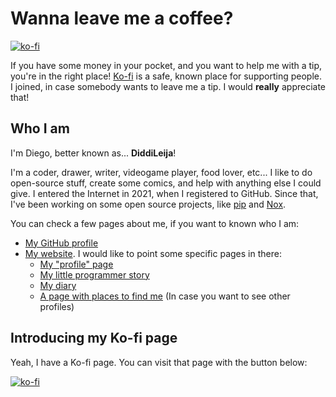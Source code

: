# Wanna leave me a coffee?

[![ko-fi](https://ko-fi.com/img/githubbutton_sm.svg)](https://ko-fi.com/G2G3AL6D6)

If you have some money in your pocket, and you want to help me with a tip, you're in
the right place! [Ko-fi](https://ko-fi.com) is a safe, known place for supporting people.
I joined, in case somebody wants to leave me a tip. I would **really** appreciate that!


## Who I am

I'm Diego, better known as... **DiddiLeija**!

I'm a coder, drawer, writer, videogame player, food lover, etc... I like to do open-source
stuff, create some comics, and help with anything else I could give. I entered the Internet
in 2021, when I registered to GitHub. Since that, I've been working on some open source projects,
like [pip](https://pip.pypa.io) and [Nox](https://nox.thea.codes).

You can check a few pages about me, if you want to known who I am:

- [My GitHub profile](https://github.com/DiddiLeija)
- [My website](https://diddileija.github.io). I would like to point some specific pages in there:
  - [My "profile" page](profile)
  - [My little programmer story](my_story)
  - [My diary](diary) <!-- Or should it be... "journal"? I think I made a BIG mistake here :/ -->
  - [A page with places to find me](find_me) (In case you want to see other profiles)

## Introducing my Ko-fi page

Yeah, I have a Ko-fi page. You can visit that page with the button below:

[![ko-fi](https://ko-fi.com/img/githubbutton_sm.svg)](https://ko-fi.com/G2G3AL6D6)
